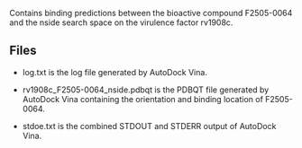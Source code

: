 Contains binding predictions between the bioactive compound F2505-0064 and the nside search space on the virulence factor rv1908c.

## Files

- log.txt is the log file generated by AutoDock Vina.

- rv1908c_F2505-0064_nside.pdbqt is the PDBQT file generated by AutoDock Vina containing the orientation and binding location of F2505-0064.

- stdoe.txt is the combined STDOUT and STDERR output of AutoDock Vina.

